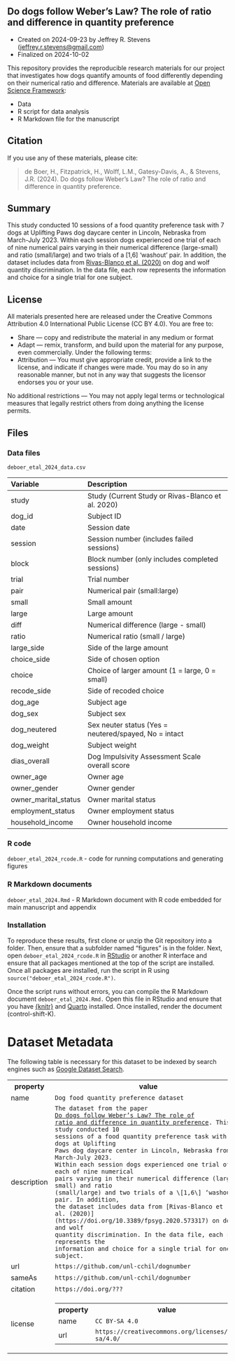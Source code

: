 ## Do dogs follow Weber’s Law? The role of ratio and difference in quantity preference

-   Created on 2024-09-23 by Jeffrey R. Stevens
    (<jeffrey.r.stevens@gmail.com>)
-   Finalized on 2024-10-02

This repository provides the reproducible research materials for our
project that investigates how dogs quantify amounts of food differently
depending on their numerical ratio and difference. Materials are
available at [Open Science Framework](https://osf.io/tp8ah/):

-   Data
-   R script for data analysis
-   R Markdown file for the manuscript

## Citation

If you use any of these materials, please cite:

> de Boer, H., Fitzpatrick, H., Wolff, L.M., Gatesy-Davis, A., &
> Stevens, J.R. (2024). Do dogs follow Weber’s Law? The role of ratio
> and difference in quantity preference.

## Summary

This study conducted 10 sessions of a food quantity preference task with
7 dogs at Uplifting Paws dog daycare center in Lincoln, Nebraska from
March-July 2023. Within each session dogs experienced one trial of each
of nine numerical pairs varying in their numerical difference
(large-small) and ratio (small/large) and two trials of a \[1,6\]
‘washout’ pair. In addition, the dataset includes data from
[Rivas-Blanco et al. (2020)](https://doi.org/10.3389/fpsyg.2020.573317)
on dog and wolf quantity discrimination. In the data file, each row
represents the information and choice for a single trial for one
subject.

## License

All materials presented here are released under the Creative Commons
Attribution 4.0 International Public License (CC BY 4.0). You are free
to:

-   Share — copy and redistribute the material in any medium or format
-   Adapt — remix, transform, and build upon the material for any
    purpose, even commercially. Under the following terms:
-   Attribution — You must give appropriate credit, provide a link to
    the license, and indicate if changes were made. You may do so in any
    reasonable manner, but not in any way that suggests the licensor
    endorses you or your use.

No additional restrictions — You may not apply legal terms or
technological measures that legally restrict others from doing anything
the license permits.

## Files

### Data files

`deboer_etal_2024_data.csv`

| Variable             | Description                                           |
|:--------------------|:--------------------------------------------------|
| study                | Study (Current Study or Rivas-Blanco et al. 2020)     |
| dog_id               | Subject ID                                            |
| date                 | Session date                                          |
| session              | Session number (includes failed sessions)             |
| block                | Block number (only includes completed sessions)       |
| trial                | Trial number                                          |
| pair                 | Numerical pair (small:large)                          |
| small                | Small amount                                          |
| large                | Large amount                                          |
| diff                 | Numerical difference (large - small)                  |
| ratio                | Numerical ratio (small / large)                       |
| large_side           | Side of the large amount                              |
| choice_side          | Side of chosen option                                 |
| choice               | Choice of larger amount (1 = large, 0 = small)        |
| recode_side          | Side of recoded choice                                |
| dog_age              | Subject age                                           |
| dog_sex              | Subject sex                                           |
| dog_neutered         | Sex neuter status (Yes = neutered/spayed, No = intact |
| dog_weight           | Subject weight                                        |
| dias_overall         | Dog Impulsivity Assessment Scale overall score        |
| owner_age            | Owner age                                             |
| owner_gender         | Owner gender                                          |
| owner_marital_status | Owner marital status                                  |
| employment_status    | Owner employment status                               |
| household_income     | Owner household income                                |

### R code

`deboer_etal_2024_rcode.R` - code for running computations and
generating figures

### R Markdown documents

`deboer_etal_2024.Rmd` - R Markdown document with R code embedded for
main manuscript and appendix

### Installation

To reproduce these results, first clone or unzip the Git repository into
a folder. Then, ensure that a subfolder named “figures” is in the
folder. Next, open `deboer_etal_2024_rcode.R` in
[RStudio](https://rstudio.com) or another R interface and ensure that
all packages mentioned at the top of the script are installed. Once all
packages are installed, run the script in R using
`source("deboer_etal_2024_rcode.R")`.

Once the script runs without errors, you can compile the R Markdown
document `deboer_etal_2024.Rmd.` Open this file in RStudio and ensure
that you have [{knitr}](https://yihui.org/knitr/) and
[Quarto](https://quarto.org/) installed. Once installed, render the
document (control-shift-K).

# Dataset Metadata

The following table is necessary for this dataset to be indexed by
search engines such as <a href="https://g.co/datasetsearch">Google
Dataset Search</a>.

<table>
<tr>
<th>
property
</th>
<th>
value
</th>
</tr>
<tr>
<td>
name
</td>
<td>
<code itemprop="name">Dog food quantity preference dataset</code>
</td>
</tr>
<tr>
<td>
description
</td>
<td>
<code itemprop="description">The dataset from the paper
<a href="https://doi.org/????">Do dogs follow Weber’s Law? The role of
ratio and difference in quantity preference</a>. This study conducted 10
sessions of a food quantity preference task with 7 dogs at Uplifting
Paws dog daycare center in Lincoln, Nebraska from March-July 2023.
Within each session dogs experienced one trial of each of nine numerical
pairs varying in their numerical difference (large-small) and ratio
(small/large) and two trials of a \[1,6\] ‘washout’ pair. In addition,
the dataset includes data from [Rivas-Blanco et
al. (2020)](https://doi.org/10.3389/fpsyg.2020.573317) on dog and wolf
quantity discrimination. In the data file, each row represents the
information and choice for a single trial for one subject.</code>
</td>
</tr>
</tr>
<tr>
<td>
url
</td>
<td>
<code itemprop="url">https://github.com/unl-cchil/dognumber</code>
</td>
</tr>
<tr>
<td>
sameAs
</td>
<td>
<code itemprop="sameAs">https://github.com/unl-cchil/dognumber</code>
</td>
</tr>
<tr>
<td>
citation
</td>
<td>
<code itemprop="citation">https://doi.org/???</code>
</td>
</tr>
<tr>
<td>
license
</td>
<td>

<table>
<tr>
<th>
property
</th>
<th>
value
</th>
</tr>
<tr>
<td>
name
</td>
<td>
<code itemprop="name">CC BY-SA 4.0</code>
</td>
</tr>
<tr>
<td>
url
</td>
<td>
<code itemprop="url">https://creativecommons.org/licenses/by-sa/4.0/</code>
</td>
</tr>
</table>

</td>
</tr>
</table>
